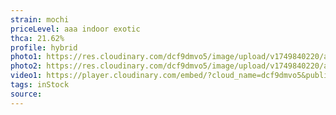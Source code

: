 ```yaml
---
strain: mochi
priceLevel: aaa indoor exotic
thca: 21.62%
profile: hybrid
photo1: https://res.cloudinary.com/dcf9dmvo5/image/upload/v1749840220/aaa-indoor-ex_hybrid_mochi_1_ktbjfb.jpg
photo2: https://res.cloudinary.com/dcf9dmvo5/image/upload/v1749840220/aaa-indoor-ex_hybrid_mochi_2_azbsdu.jpg
video1: https://player.cloudinary.com/embed/?cloud_name=dcf9dmvo5&public_id=aaa-indoor-ex_hybrid_mochi_nmx0n9&profile=flower
tags: inStock
source:
---
```

